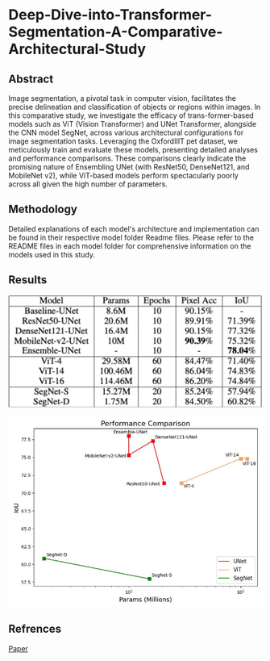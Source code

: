 # Deep-Dive-into-Transformer-Segmentation-A-Comparative-Architectural-Study

## Abstract

Image segmentation, a pivotal task in computer vision, facilitates the precise delineation and classification of objects or regions within images. In this comparative study, we investigate the efficacy of trans-former-based models such as ViT (Vision Transformer) and UNet Transformer, alongside the CNN model SegNet, across various architectural configurations for image segmentation tasks. Leveraging the OxfordIIIT pet dataset, we meticulously train and evaluate these models, presenting detailed analyses and performance comparisons. These comparisons clearly indicate the promising nature of Ensembling UNet (with ResNet50, DenseNet121, and MobileNet v2), while ViT-based models perform spectacularly poorly across all given the high number of parameters.

## Methodology

Detailed explanations of each model's architecture and implementation can be found in their respective model folder Readme files. Please refer to the README files in each model folder for comprehensive information on the models used in this study.

## Results 
 



![Res1](Images/Res1.png)







![Res2](Images/Res2.jpg)


## Refrences

[Paper]()


